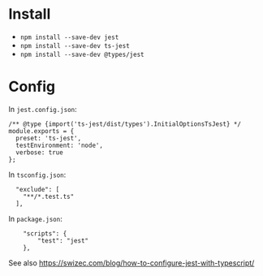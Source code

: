 # Install 

- `npm install --save-dev jest`
- `npm install --save-dev ts-jest`
- `npm install --save-dev @types/jest`

# Config

In `jest.config.json`:

```
/** @type {import('ts-jest/dist/types').InitialOptionsTsJest} */
module.exports = {
  preset: 'ts-jest',
  testEnvironment: 'node',
  verbose: true
};
```

In `tsconfig.json`:

```
  "exclude": [
    "**/*.test.ts"
  ],
```

In `package.json`:
```
    "scripts": {
        "test": "jest"
    },
```

See also
https://swizec.com/blog/how-to-configure-jest-with-typescript/